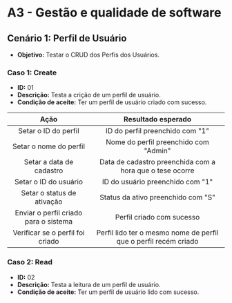 # A3 - Gestão e qualidade de software

## Cenário 1: Perfil de Usuário

- **Objetivo:** Testar o CRUD dos Perfis dos Usuários.

### Caso 1: Create

- **ID:** 01
- **Descrição:** Testa a crição de um perfil de usuário.
- **Condição de aceite:** Ter um perfil de usuário criado com sucesso.

| Ação | Resultado esperado |
| :---: | :---: |
| Setar o ID do perfil | ID do perfil preenchido com "1" |
| Setar o nome do perfil | Nome do perfil preenchido com "Admin" |
| Setar a data de cadastro | Data de cadastro preenchida com a hora que o tese ocorre |
| Setar o ID do usuário | ID do usuário preenchido com "1" |
| Setar o status de ativação | Status da ativo preenchido com "S" |
| Enviar o perfil criado para o sistema | Perfil criado com sucesso |
| Verificar se o perfil foi criado | Perfil lido ter o mesmo nome de perfil que o perfil recém criado |

### Caso 2: Read

- **ID:** 02
- **Descrição:** Testa a leitura de um perfil de usuário.
- **Condição de aceite:** Ter um perfil de usuário lido com sucesso.


